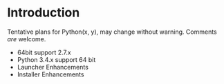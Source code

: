# Introduction #
Tentative plans for Python(x, y), may change without warning. Comments _are_ welcome.

  * 64bit support 2.7.x
  * Python 3.4.x support 64 bit
  * Launcher Enhancements
  * Installer Enhancements